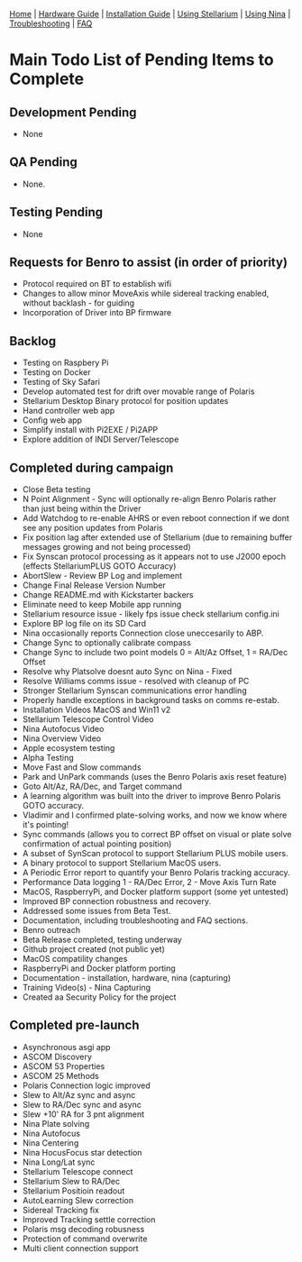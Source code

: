 [Home](../README.md) | [Hardware Guide](./hardware.md) | [Installation Guide](./installation.md) | [Using Stellarium](./stellarium.md) | [Using Nina](./nina.md) | [Troubleshooting](./troubleshooting.md) | [FAQ](./faq.md)

# Main Todo List of Pending Items to Complete

## Development Pending
* None
  
## QA Pending
* None.
  
## Testing Pending
* None
  
## Requests for Benro to assist (in order of priority)
* Protocol required on BT to establish wifi
* Changes to allow minor MoveAxis while sidereal tracking enabled, without backlash - for guiding
* Incorporation of Driver into BP firmware

## Backlog
* Testing on Raspbery Pi
* Testing on Docker
* Testing of Sky Safari
* Develop automated test for drift over movable range of Polaris
* Stellarium Desktop Binary protocol for position updates
* Hand controller web app
* Config web app
* Simplify install with Pi2EXE / Pi2APP
* Explore addition of INDI Server/Telescope

## Completed during campaign
* Close Beta testing
* N Point Alignment - Sync will optionally re-align Benro Polaris rather than just being within the Driver
* Add Watchdog to re-enable AHRS or even reboot connection if we dont see any position updates from Polaris
* Fix position lag after extended use of Stellarium (due to remaining buffer messages growing and not being processed)
* Fix Synscan protocol processing as it appears not to use J2000 epoch (effects StellariumPLUS GOTO Accuracy)
* AbortSlew - Review BP Log and implement
* Change Final Release Version Number
* Change README.md with Kickstarter backers
* Eliminate need to keep Mobile app running
* Stellarium resource issue - likely fps issue check stellarium config.ini
* Explore BP log file on its SD Card
* Nina occasionally reports Connection close uneccesarily to ABP.
* Change Sync to optionally calibrate compass
* Change Sync to include two point models 0 = Alt/Az Offset, 1 = RA/Dec Offset
* Resolve why Platsolve doesnt auto Sync on Nina - Fixed
* Resolve Williams comms issue - resolved with cleanup of PC
* Stronger Stellarium Synscan communications error handling
* Properly handle exceptions in background tasks on comms re-estab.
* Installation Videos MacOS and Win11 v2
* Stellarium Telescope Control Video
* Nina Autofocus Video
* Nina Overview Video
* Apple ecosystem testing
* Alpha Testing
* Move Fast and Slow commands
* Park and UnPark commands (uses the Benro Polaris axis reset feature)
* Goto Alt/Az, RA/Dec, and Target command
* A learning algorithm was built into the driver to improve Benro Polaris GOTO accuracy.
* Vladimir and I confirmed plate-solving works, and now we know where it's pointing!
* Sync commands (allows you to correct BP offset on visual or plate solve confirmation of actual pointing position)
* A subset of SynScan protocol to support Stellarium PLUS mobile users.
* A binary protocol to support Stellarium MacOS users.
* A Periodic Error report to quantify your Benro Polaris tracking accuracy.
* Performance Data logging 1 - RA/Dec Error, 2 - Move Axis Turn Rate
* MacOS, RaspberryPi, and Docker platform support (some yet untested)
* Improved BP connection robustness and recovery.
* Addressed some issues from Beta Test.
* Documentation, including troubleshooting and FAQ sections.
* Benro outreach
* Beta Release completed, testing underway
* Github project created (not public yet)
* MacOS compatility changes
* RaspberryPi and Docker platform porting
* Documentation - installation, hardware, nina (capturing)
* Training Video(s) - Nina Capturing
* Created aa Security Policy for the project

## Completed pre-launch
* Asynchronous asgi app
* ASCOM Discovery
* ASCOM 53 Properties
* ASCOM 25 Methods
* Polaris Connection logic improved
* Slew to Alt/Az sync and async
* Slew to RA/Dec sync and async
* Slew +10' RA for 3 pnt alignment
* Nina Plate solving
* Nina Autofocus
* Nina Centering
* Nina HocusFocus star detection
* Nina Long/Lat sync
* Stellarium Telescope connect
* Stellarium Slew to RA/Dec
* Stellarium Positioin readout
* AutoLearning Slew correction
* Sidereal Tracking fix
* Improved Tracking settle correction
* Polaris msg decoding robusness
* Protection of  command overwrite
* Multi client connection support
